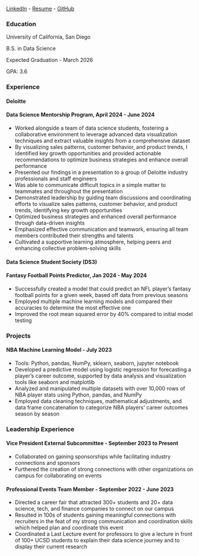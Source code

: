 [LinkedIn](https://www.linkedin.com/in/daniel-birman/) - [Resume](https://docs.google.com/document/d/1mO9hBW8wmAvZ89o497MCR9KlM0D5eHn4X_d4rSOxzUw/edit) - [GitHub](https://github.com/danielbirman28)

### Education
University of California, San Diego

B.S. in Data Science

Expected Graduation - March 2026

GPA: 3.6


### Experience
#### Deloitte
#### Data Science Mentorship Program, April 2024 - June 2024

- Worked alongside a team of data science students, fostering a collaborative environment to leverage advanced data visualization techniques and extract valuable insights from a comprehensive dataset
- By visualizing sales patterns, customer behavior, and product trends, I identified key growth opportunities and provided actionable recommendations to optimize business strategies and enhance overall performance
- Presented our findings in a presentation to a group of Deloitte industry professionals and staff engineers
- Was able to communicate difficult topics in a simple matter to teammates and throughout the presentation
- Demonstrated leadership by guiding team discussions and coordinating efforts to visualize sales patterns, customer behavior, and product trends, identifying key growth opportunities
- Optimized business strategies and enhanced overall performance through data-driven insights
- Emphasized effective communication and teamwork, ensuring all team members contributed their strengths and talents
- Cultivated a supportive learning atmosphere, helping peers and enhancing collective problem-solving skills

#### Data Science Student Society (DS3)
#### Fantasy Football Points Predictor, Jan 2024 - May 2024
- Successfully created a model that could predict an NFL player’s fantasy football points for a given week, based off data from previous seasons
- Employed multiple machine learning models and compared their accuracies to determine the most effective one
- Improved the root mean squared error by 40% compared to initial model testing


### Projects
#### NBA Machine Learning Model - July 2023
- Tools: Python, pandas, NumPy, sklearn, seaborn, jupyter notebook
- Developed a predictive model using logistic regression for forecasting a player’s career outcome, supported by data analysis and visualization tools like seaborn and matplotlib
- Analyzed and manipulated multiple datasets with over 10,000 rows of NBA player stats using Python, pandas, and NumPy
- Employed data cleaning techniques, mathematical adjustments, and data frame concatenation to categorize NBA players' career outcomes season by season


### Leadership Experience
#### Vice President External Subcommittee - September 2023 to Present
- Collaborated on gaining sponsorships while facilitating industry connections and sponsors
- Furthered the creation of strong connections with other organizations on campus for collaborating on events

#### Professional Events Team Member - September 2022 - June 2023
- Directed a career fair that attracted 300+ students and 20+ data science, tech, and finance companies to connect on our campus
- Resulted in 100s of students gaining meaningful connections with recruiters in the feat of my strong communication and coordination skills which helped plan and coordinate this event
- Coordinated a Last Lecture event for professors to give a lecture in front of 100+ UCSD students to explain their data science journey and to display their current research
